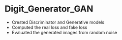 # Digit_Generator_GAN

- Crested Discriminator and Generative models
- Computed the real loss and fake loss
- Evaluated the generated images from random noise
